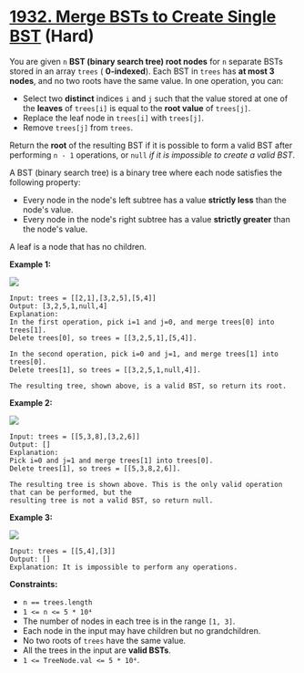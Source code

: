 # [1932. Merge BSTs to Create Single BST][link] (Hard)

[link]: https://leetcode.com/problems/merge-bsts-to-create-single-bst/

You are given `n` **BST (binary search tree) root nodes** for `n` separate BSTs stored in an array
`trees` ( **0-indexed**). Each BST in `trees` has **at most 3 nodes**, and no two roots have the same
value. In one operation, you can:

- Select two **distinct** indices `i` and `j` such that the value stored at one of the **leaves** of
`trees[i]` is equal to the **root value** of `trees[j]`.
- Replace the leaf node in `trees[i]` with `trees[j]`.
- Remove `trees[j]` from `trees`.

Return the **root** of the resulting BST if it is possible to form a valid BST after performing  `n -
1` operations, or `null` _if it is impossible to create a valid BST_.

A BST (binary search tree) is a binary tree where each node satisfies the following property:

- Every node in the node's left subtree has a value **strictly less** than the node's value.
- Every node in the node's right subtree has a value **strictly greater** than the node's value.

A leaf is a node that has no children.

**Example 1:**

![](https://assets.leetcode.com/uploads/2021/06/08/d1.png)

```
Input: trees = [[2,1],[3,2,5],[5,4]]
Output: [3,2,5,1,null,4]
Explanation:
In the first operation, pick i=1 and j=0, and merge trees[0] into trees[1].
Delete trees[0], so trees = [[3,2,5,1],[5,4]].

In the second operation, pick i=0 and j=1, and merge trees[1] into trees[0].
Delete trees[1], so trees = [[3,2,5,1,null,4]].

The resulting tree, shown above, is a valid BST, so return its root.
```

**Example 2:**

![](https://assets.leetcode.com/uploads/2021/06/08/d2.png)

```
Input: trees = [[5,3,8],[3,2,6]]
Output: []
Explanation:
Pick i=0 and j=1 and merge trees[1] into trees[0].
Delete trees[1], so trees = [[5,3,8,2,6]].

The resulting tree is shown above. This is the only valid operation that can be performed, but the
resulting tree is not a valid BST, so return null.
```

**Example 3:**

![](https://assets.leetcode.com/uploads/2021/06/08/d3.png)

```
Input: trees = [[5,4],[3]]
Output: []
Explanation: It is impossible to perform any operations.
```

**Constraints:**

- `n == trees.length`
- `1 <= n <= 5 * 10⁴`
- The number of nodes in each tree is in the range `[1, 3]`.
- Each node in the input may have children but no grandchildren.
- No two roots of `trees` have the same value.
- All the trees in the input are **valid BSTs**.
- `1 <= TreeNode.val <= 5 * 10⁴`.

